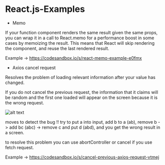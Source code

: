 # React.js-Examples


* Memo

If your function component renders the same result given the same props, you can wrap it in a call to React.memo for a performance boost in some cases by memoizing the result. This means that React will skip rendering the component, and reuse the last rendered result.

Example -> https://codesandbox.io/s/react-memo-example-e0fmx

* Axios cancel request

Resolves the problem of loading relevant information after your value has changed.

If you do not cancel the previous request, the information that it claims will be random and the first one loaded will appear on the screen because it is the wrong request.

![alt text](https://i.ibb.co/7VnRyxx/Capturereq.png)

moves to detect the bug !! try to put a into input, add b to a (ab), remove b -> add bc (abc) -> remove c and put d (abd), and you get the wrong result in a screen.

to resolve this problem you can use abortController or cancel if you use fetch request.

Example -> https://codesandbox.io/s/cancel-previous-axios-request-vtmej
